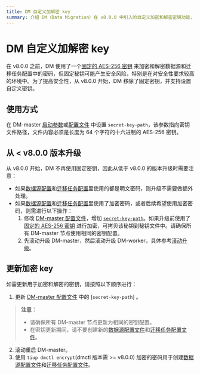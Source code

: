```yaml
---
title: DM 自定义加解密 key
summary: 介绍 DM（Data Migration）在 v8.0.0 中引入的自定义加密和解密密钥功能，以及如何在使用 DM 进行数据迁移时配置和使用该功能。
---
```


# DM 自定义加解密 key

在 v8.0.0 之前，DM 使用了一个[固定的 AES-256 密钥](https://github.com/pingcap/tiflow/blob/1252979421fc83ffa2a1548d981e505f7fc0b909/dm/pkg/encrypt/encrypt.go#L27) 来加密和解密数据源和迁移任务配置中的密码，但固定秘钥可能产生安全风险，特别是在对安全性要求较高的环境中。为了提高安全性，从 v8.0.0 开始，DM 移除了固定密钥，并支持设置自定义密钥。

## 使用方式

在 DM-master [启动参数](dm/dm-command-line-flags.md)或[配置文件](/dm/dm-master-configuration-file.md) 中设置 `secret-key-path`，该参数指向密钥文件路径，文件内容必须是长度为 64 个字符的十六进制的 AES-256 密钥。

## 从 < v8.0.0 版本升级

从 v8.0.0 开始，DM 不再使用固定密钥，因此从低于 v8.0.0 的版本升级时需要注意：

- 如果[数据源配置](/dm/dm-source-configuration-file.md)和[迁移任务配置](/dm/task-configuration-file-full.md)里使用的都是明文密码，则升级不需要做额外处理。
- 如果[数据源配置](/dm/dm-source-configuration-file.md)和[迁移任务配置](/dm/task-configuration-file-full.md)里使用了加密密码，或者后续希望使用加密密码，则需进行以下操作：
    1. 修改 [DM-master 配置文件](dm/dm-master-configuration-file.md)，增加 [`secret-key-path`](/dm/dm-master-configuration-file.md)。如果升级前使用了 [固定的 AES-256 密钥](https://github.com/pingcap/tiflow/blob/1252979421fc83ffa2a1548d981e505f7fc0b909/dm/pkg/encrypt/encrypt.go#L27) 进行加密，可拷贝该秘钥到秘钥文件中。请确保所有 DM-master 节点使用相同的密钥配置。
    2. 先滚动升级 DM-master，然后滚动升级 DM-worker，具体参考[滚动升级](/dm/maintain-dm-using-tiup.md#滚动升级)。

## 更新加密 key

如需更新用于加密和解密的密钥，请按照以下顺序进行：

1. 更新 [DM-master 配置文件](dm/dm-master-configuration-file.md) 中的 [`secret-key-path`] 。

> **注意：**
>
>  - 请确保所有 DM-master 节点更新为相同的密钥配置。
>  - 在密钥更新期间，请不要创建新的[数据源配置文件](/dm/dm-source-configuration-file.md)和[迁移任务配置文件](/dm/task-configuration-file-full.md)。

2. 滚动重启 DM-master。
3. 使用 `tiup dmctl encrypt`(dmctl 版本需 >= v8.0.0) 加密的密码用于创建[数据源配置文件](/dm/dm-source-configuration-file.md)和[迁移任务配置文件](/dm/task-configuration-file-full.md)。
